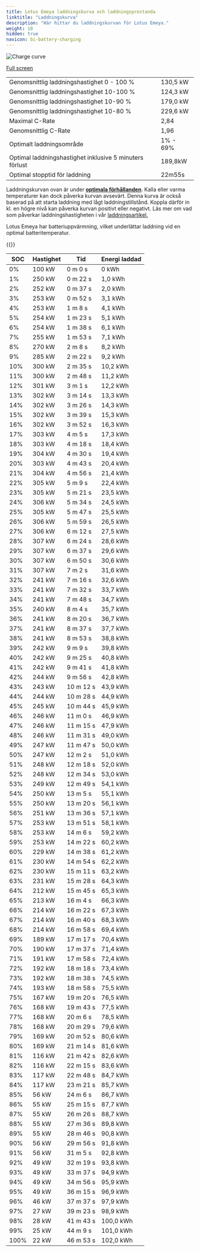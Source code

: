 ```yaml
---
title: Lotus Emeya laddningskurva och laddningsprestanda
linktitle: "Laddningskurva"
description: "Här hittar du laddningskurvan för Lotus Emeya."
weight: 10
hidden: true
navicon: bi-battery-charging
---
```

<!-- markdownlint-disable MD033 -->
<img src="../chargingcurve.svg" alt="Charge curve" class="img-fluid">

[Full screen](../chargingcurve.svg)


<table class="table table-striped">
<tbody>
<tr>
<td>Genomsnittlig laddningshastighet 0 - 100 %</td><td>130,5 kW</td>
</tr>
<tr>
<td>Genomsnittlig laddningshastighet 10-100 %</td><td>124,3 kW</td>
</tr>
<tr>
<td>Genomsnittlig laddningshastighet 10-90 %</td><td>179,0 kW</td>
</tr>
<tr>
<td>Genomsnittlig laddningshastighet 10-80 %</td><td>229,6 kW</td>
</tr>
<tr>
<td>Maximal C-Rate</td><td>2,84</td>
</tr>
<tr>
<td>Genomsnittlig C-Rate</td><td>1,96</td>
</tr>
<tr>
<td>Optimalt laddningsområde</td><td>1% - 69%</td>
</tr>
<tr>
<td>Optimal laddningshastighet inklusive 5 minuters förlust</td><td>189,8kW</td>
</tr>
<tr>
<td>Optimal stopptid för laddning</td><td>22m55s</td>
</tr>
</tbody>
</table>


Laddningskurvan ovan är under **[optimala förhållanden](../../../../../technology/battery/charging/#temperatur)**. Kalla eller varma temperaturer kan dock påverka kurvan avsevärt. Denna kurva är också baserad på att starta laddning med lågt laddningstillstånd. Koppla därför in kl. en högre nivå kan påverka kurvan positivt eller negativt. Läs mer om vad som påverkar laddningshastigheten i vår [laddningsartikel.](../../../../../technology/battery/charging/)


Lotus Emeya har batteriuppvärmning, vilket underlättar laddning vid en optimal batteritemperatur.


{{<evkxdisplayaddarticle />}}
<table class="table table-striped">
<thead>
<tr><th>SOC</th><th>Hastighet</th><th>Tid</th><th>Energi laddad</th></tr>
</thead>
<tbody>
<tr>
<td>0%</td><td>100 kW</td><td> 0 m 0 s </td><td>0 kWh </td>
</tr>
<tr>
<td>1%</td><td>250 kW</td><td> 0 m 22 s </td><td>1,0 kWh </td>
</tr>
<tr>
<td>2%</td><td>252 kW</td><td> 0 m 37 s </td><td>2,0 kWh </td>
</tr>
<tr>
<td>3%</td><td>253 kW</td><td> 0 m 52 s </td><td>3,1 kWh </td>
</tr>
<tr>
<td>4%</td><td>253 kW</td><td> 1 m 8 s </td><td>4,1 kWh </td>
</tr>
<tr>
<td>5%</td><td>254 kW</td><td> 1 m 23 s </td><td>5,1 kWh </td>
</tr>
<tr>
<td>6%</td><td>254 kW</td><td> 1 m 38 s </td><td>6,1 kWh </td>
</tr>
<tr>
<td>7%</td><td>255 kW</td><td> 1 m 53 s </td><td>7,1 kWh </td>
</tr>
<tr>
<td>8%</td><td>270 kW</td><td> 2 m 8 s </td><td>8,2 kWh </td>
</tr>
<tr>
<td>9%</td><td>285 kW</td><td> 2 m 22 s </td><td>9,2 kWh </td>
</tr>
<tr>
<td>10%</td><td>300 kW</td><td> 2 m 35 s </td><td>10,2 kWh </td>
</tr>
<tr>
<td>11%</td><td>300 kW</td><td> 2 m 48 s </td><td>11,2 kWh </td>
</tr>
<tr>
<td>12%</td><td>301 kW</td><td> 3 m 1 s </td><td>12,2 kWh </td>
</tr>
<tr>
<td>13%</td><td>302 kW</td><td> 3 m 14 s </td><td>13,3 kWh </td>
</tr>
<tr>
<td>14%</td><td>302 kW</td><td> 3 m 26 s </td><td>14,3 kWh </td>
</tr>
<tr>
<td>15%</td><td>302 kW</td><td> 3 m 39 s </td><td>15,3 kWh </td>
</tr>
<tr>
<td>16%</td><td>302 kW</td><td> 3 m 52 s </td><td>16,3 kWh </td>
</tr>
<tr>
<td>17%</td><td>303 kW</td><td> 4 m 5 s </td><td>17,3 kWh </td>
</tr>
<tr>
<td>18%</td><td>303 kW</td><td> 4 m 18 s </td><td>18,4 kWh </td>
</tr>
<tr>
<td>19%</td><td>304 kW</td><td> 4 m 30 s </td><td>19,4 kWh </td>
</tr>
<tr>
<td>20%</td><td>303 kW</td><td> 4 m 43 s </td><td>20,4 kWh </td>
</tr>
<tr>
<td>21%</td><td>304 kW</td><td> 4 m 56 s </td><td>21,4 kWh </td>
</tr>
<tr>
<td>22%</td><td>305 kW</td><td> 5 m 9 s </td><td>22,4 kWh </td>
</tr>
<tr>
<td>23%</td><td>305 kW</td><td> 5 m 21 s </td><td>23,5 kWh </td>
</tr>
<tr>
<td>24%</td><td>306 kW</td><td> 5 m 34 s </td><td>24,5 kWh </td>
</tr>
<tr>
<td>25%</td><td>305 kW</td><td> 5 m 47 s </td><td>25,5 kWh </td>
</tr>
<tr>
<td>26%</td><td>306 kW</td><td> 5 m 59 s </td><td>26,5 kWh </td>
</tr>
<tr>
<td>27%</td><td>306 kW</td><td> 6 m 12 s </td><td>27,5 kWh </td>
</tr>
<tr>
<td>28%</td><td>307 kW</td><td> 6 m 24 s </td><td>28,6 kWh </td>
</tr>
<tr>
<td>29%</td><td>307 kW</td><td> 6 m 37 s </td><td>29,6 kWh </td>
</tr>
<tr>
<td>30%</td><td>307 kW</td><td> 6 m 50 s </td><td>30,6 kWh </td>
</tr>
<tr>
<td>31%</td><td>307 kW</td><td> 7 m 2 s </td><td>31,6 kWh </td>
</tr>
<tr>
<td>32%</td><td>241 kW</td><td> 7 m 16 s </td><td>32,6 kWh </td>
</tr>
<tr>
<td>33%</td><td>241 kW</td><td> 7 m 32 s </td><td>33,7 kWh </td>
</tr>
<tr>
<td>34%</td><td>241 kW</td><td> 7 m 48 s </td><td>34,7 kWh </td>
</tr>
<tr>
<td>35%</td><td>240 kW</td><td> 8 m 4 s </td><td>35,7 kWh </td>
</tr>
<tr>
<td>36%</td><td>241 kW</td><td> 8 m 20 s </td><td>36,7 kWh </td>
</tr>
<tr>
<td>37%</td><td>241 kW</td><td> 8 m 37 s </td><td>37,7 kWh </td>
</tr>
<tr>
<td>38%</td><td>241 kW</td><td> 8 m 53 s </td><td>38,8 kWh </td>
</tr>
<tr>
<td>39%</td><td>242 kW</td><td> 9 m 9 s </td><td>39,8 kWh </td>
</tr>
<tr>
<td>40%</td><td>242 kW</td><td> 9 m 25 s </td><td>40,8 kWh </td>
</tr>
<tr>
<td>41%</td><td>242 kW</td><td> 9 m 41 s </td><td>41,8 kWh </td>
</tr>
<tr>
<td>42%</td><td>244 kW</td><td> 9 m 56 s </td><td>42,8 kWh </td>
</tr>
<tr>
<td>43%</td><td>243 kW</td><td> 10 m 12 s </td><td>43,9 kWh </td>
</tr>
<tr>
<td>44%</td><td>244 kW</td><td> 10 m 28 s </td><td>44,9 kWh </td>
</tr>
<tr>
<td>45%</td><td>245 kW</td><td> 10 m 44 s </td><td>45,9 kWh </td>
</tr>
<tr>
<td>46%</td><td>246 kW</td><td> 11 m 0 s </td><td>46,9 kWh </td>
</tr>
<tr>
<td>47%</td><td>246 kW</td><td> 11 m 15 s </td><td>47,9 kWh </td>
</tr>
<tr>
<td>48%</td><td>246 kW</td><td> 11 m 31 s </td><td>49,0 kWh </td>
</tr>
<tr>
<td>49%</td><td>247 kW</td><td> 11 m 47 s </td><td>50,0 kWh </td>
</tr>
<tr>
<td>50%</td><td>247 kW</td><td> 12 m 2 s </td><td>51,0 kWh </td>
</tr>
<tr>
<td>51%</td><td>248 kW</td><td> 12 m 18 s </td><td>52,0 kWh </td>
</tr>
<tr>
<td>52%</td><td>248 kW</td><td> 12 m 34 s </td><td>53,0 kWh </td>
</tr>
<tr>
<td>53%</td><td>249 kW</td><td> 12 m 49 s </td><td>54,1 kWh </td>
</tr>
<tr>
<td>54%</td><td>250 kW</td><td> 13 m 5 s </td><td>55,1 kWh </td>
</tr>
<tr>
<td>55%</td><td>250 kW</td><td> 13 m 20 s </td><td>56,1 kWh </td>
</tr>
<tr>
<td>56%</td><td>251 kW</td><td> 13 m 36 s </td><td>57,1 kWh </td>
</tr>
<tr>
<td>57%</td><td>253 kW</td><td> 13 m 51 s </td><td>58,1 kWh </td>
</tr>
<tr>
<td>58%</td><td>253 kW</td><td> 14 m 6 s </td><td>59,2 kWh </td>
</tr>
<tr>
<td>59%</td><td>253 kW</td><td> 14 m 22 s </td><td>60,2 kWh </td>
</tr>
<tr>
<td>60%</td><td>229 kW</td><td> 14 m 38 s </td><td>61,2 kWh </td>
</tr>
<tr>
<td>61%</td><td>230 kW</td><td> 14 m 54 s </td><td>62,2 kWh </td>
</tr>
<tr>
<td>62%</td><td>230 kW</td><td> 15 m 11 s </td><td>63,2 kWh </td>
</tr>
<tr>
<td>63%</td><td>231 kW</td><td> 15 m 28 s </td><td>64,3 kWh </td>
</tr>
<tr>
<td>64%</td><td>212 kW</td><td> 15 m 45 s </td><td>65,3 kWh </td>
</tr>
<tr>
<td>65%</td><td>213 kW</td><td> 16 m 4 s </td><td>66,3 kWh </td>
</tr>
<tr>
<td>66%</td><td>214 kW</td><td> 16 m 22 s </td><td>67,3 kWh </td>
</tr>
<tr>
<td>67%</td><td>214 kW</td><td> 16 m 40 s </td><td>68,3 kWh </td>
</tr>
<tr>
<td>68%</td><td>214 kW</td><td> 16 m 58 s </td><td>69,4 kWh </td>
</tr>
<tr>
<td>69%</td><td>189 kW</td><td> 17 m 17 s </td><td>70,4 kWh </td>
</tr>
<tr>
<td>70%</td><td>190 kW</td><td> 17 m 37 s </td><td>71,4 kWh </td>
</tr>
<tr>
<td>71%</td><td>191 kW</td><td> 17 m 58 s </td><td>72,4 kWh </td>
</tr>
<tr>
<td>72%</td><td>192 kW</td><td> 18 m 18 s </td><td>73,4 kWh </td>
</tr>
<tr>
<td>73%</td><td>192 kW</td><td> 18 m 38 s </td><td>74,5 kWh </td>
</tr>
<tr>
<td>74%</td><td>193 kW</td><td> 18 m 58 s </td><td>75,5 kWh </td>
</tr>
<tr>
<td>75%</td><td>167 kW</td><td> 19 m 20 s </td><td>76,5 kWh </td>
</tr>
<tr>
<td>76%</td><td>168 kW</td><td> 19 m 43 s </td><td>77,5 kWh </td>
</tr>
<tr>
<td>77%</td><td>168 kW</td><td> 20 m 6 s </td><td>78,5 kWh </td>
</tr>
<tr>
<td>78%</td><td>168 kW</td><td> 20 m 29 s </td><td>79,6 kWh </td>
</tr>
<tr>
<td>79%</td><td>169 kW</td><td> 20 m 52 s </td><td>80,6 kWh </td>
</tr>
<tr>
<td>80%</td><td>169 kW</td><td> 21 m 14 s </td><td>81,6 kWh </td>
</tr>
<tr>
<td>81%</td><td>116 kW</td><td> 21 m 42 s </td><td>82,6 kWh </td>
</tr>
<tr>
<td>82%</td><td>116 kW</td><td> 22 m 15 s </td><td>83,6 kWh </td>
</tr>
<tr>
<td>83%</td><td>117 kW</td><td> 22 m 48 s </td><td>84,7 kWh </td>
</tr>
<tr>
<td>84%</td><td>117 kW</td><td> 23 m 21 s </td><td>85,7 kWh </td>
</tr>
<tr>
<td>85%</td><td>56 kW</td><td> 24 m 6 s </td><td>86,7 kWh </td>
</tr>
<tr>
<td>86%</td><td>55 kW</td><td> 25 m 15 s </td><td>87,7 kWh </td>
</tr>
<tr>
<td>87%</td><td>55 kW</td><td> 26 m 26 s </td><td>88,7 kWh </td>
</tr>
<tr>
<td>88%</td><td>55 kW</td><td> 27 m 36 s </td><td>89,8 kWh </td>
</tr>
<tr>
<td>89%</td><td>55 kW</td><td> 28 m 46 s </td><td>90,8 kWh </td>
</tr>
<tr>
<td>90%</td><td>56 kW</td><td> 29 m 56 s </td><td>91,8 kWh </td>
</tr>
<tr>
<td>91%</td><td>56 kW</td><td> 31 m 5 s </td><td>92,8 kWh </td>
</tr>
<tr>
<td>92%</td><td>49 kW</td><td> 32 m 19 s </td><td>93,8 kWh </td>
</tr>
<tr>
<td>93%</td><td>49 kW</td><td> 33 m 37 s </td><td>94,9 kWh </td>
</tr>
<tr>
<td>94%</td><td>49 kW</td><td> 34 m 56 s </td><td>95,9 kWh </td>
</tr>
<tr>
<td>95%</td><td>49 kW</td><td> 36 m 15 s </td><td>96,9 kWh </td>
</tr>
<tr>
<td>96%</td><td>46 kW</td><td> 37 m 37 s </td><td>97,9 kWh </td>
</tr>
<tr>
<td>97%</td><td>27 kW</td><td> 39 m 23 s </td><td>98,9 kWh </td>
</tr>
<tr>
<td>98%</td><td>28 kW</td><td> 41 m 43 s </td><td>100,0 kWh </td>
</tr>
<tr>
<td>99%</td><td>25 kW</td><td> 44 m 9 s </td><td>101,0 kWh </td>
</tr>
<tr>
<td>100%</td><td>22 kW</td><td> 46 m 53 s </td><td>102,0 kWh </td>
</tr>
</tbody>
</table>


